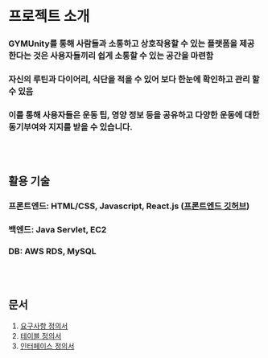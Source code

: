 # 프로젝트 소개
### GYMUnity를 통해 사람들과 소통하고 상호작용할 수 있는 플랫폼을 제공한다는 것은 사용자들끼리 쉽게 소통할 수 있는 공간을 마련함
### 자신의 루틴과 다이어리, 식단을 적을 수 있어 보다 한눈에 확인하고 관리 할 수 있음
### 이를 통해 사용자들은 운동 팁, 영양 정보 등을 공유하고 다양한 운동에 대한 동기부여와 지지를 받을 수 있습니다.

<br>
<br>

## 활용 기술
### 프론트엔드: HTML/CSS, Javascript, React.js ([프론트엔드 깃허브](https://github.com/IT-improvement/gymunity))
### 백엔드: Java Servlet, EC2
### DB: AWS RDS, MySQL

<br>
<br>

## 문서
1. [요구사항 정의서](https://docs.google.com/spreadsheets/d/e/2PACX-1vREpEAH6FYhrB_eLoVNbCWTeSVZotV5QNozdl800DBuq8NltVcnDXx2TPL4MqSf70_EfUm1DdgV_OHr/pubhtml)
2. [테이블 정의서](https://docs.google.com/spreadsheets/d/e/2PACX-1vQl9rny-t9bbA0HxcvnWAKk5kJRngGr084RLzDgo22EoepcpBYW6oVj6iROd4hlEVRq_PX_ogOHbr__/pubhtml)
3. [인터페이스 정의서](https://docs.google.com/spreadsheets/d/e/2PACX-1vTxnjqW2J-feLOTOSpndOXLowShCrwl9Xv_h6oQMhxyDhnp9WkEKlDn7TwpF0R4PEchRp0ev7ucyJtJ/pubhtml)
